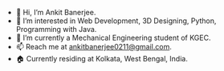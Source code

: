 - 👋 Hi, I’m Ankit Banerjee.
- 👀 I’m interested in Web Development, 3D Designing, Python, Programming with Java.
- 🌱 I’m currently a Mechanical Engineering student of KGEC.
- 📫 Reach me at ankitbanerjee0211@gmail.com.
- 🏠 Currently residing at Kolkata, West Bengal, India.

<!---
ankitbanerjee0211/ankitbanerjee0211 is a ✨ special ✨ repository because its `README.md` (this file) appears on your GitHub profile.
You can click the Preview link to take a look at your changes.
--->
